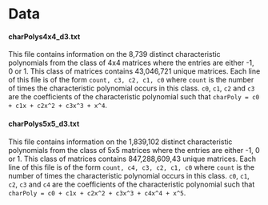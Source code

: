 # Data

#### charPolys4x4_d3.txt
This file contains information on the 8,739 distinct characteristic polynomials from the class of 4x4 matrices where the entries are either -1, 0 or 1. This class of matrices contains 43,046,721 unique matrices. Each line of this file is of the form `count, c3, c2, c1, c0` where `count` is the number of times the characteristic polynomial occurs in this class. `c0`, `c1`, `c2` and `c3` are the coefficients of the characteristic polynomial such that `charPoly = c0 + c1x + c2x^2 + c3x^3 + x^4`.

#### charPolys5x5_d3.txt
This file contains information on the 1,839,102 distinct characteristic polynomials from the class of 5x5 matrices where the entries are either -1, 0 or 1. This class of matrices contains 847,288,609,43 unique matrices. Each line of this file is of the form `count, c4, c3, c2, c1, c0` where `count` is the number of times the characteristic polynomial occurs in this class. `c0`, `c1`, `c2`, `c3` and `c4` are the coefficients of the characteristic polynomial such that `charPoly = c0 + c1x + c2x^2 + c3x^3 + c4x^4 + x^5`.
